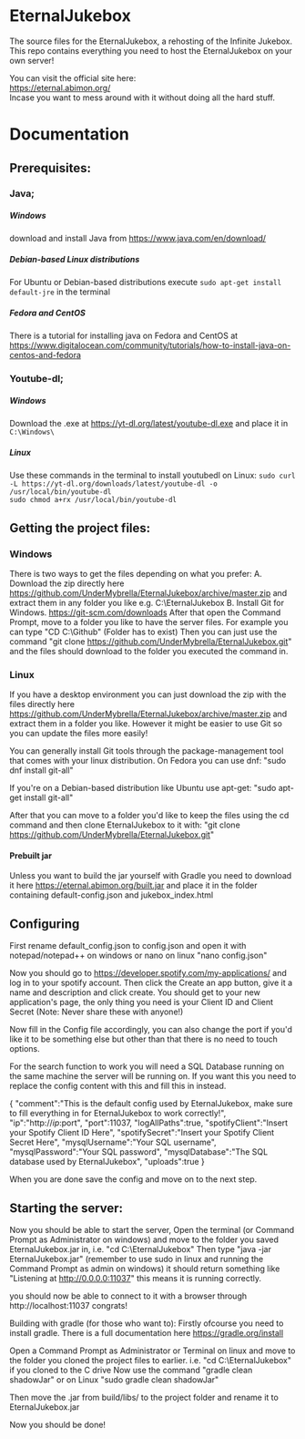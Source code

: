 # EternalJukebox


The source files for the EternalJukebox, a rehosting of the Infinite Jukebox.  
This repo contains everything you need to host the EternalJukebox on your own server!  


You can visit the official site here:  
https://eternal.abimon.org/  
Incase you want to mess around with it without doing all the hard stuff.  


# Documentation


## Prerequisites:

### Java;
##### Windows
download and install Java from https://www.java.com/en/download/  
##### Debian-based Linux distributions
For Ubuntu or Debian-based distributions execute `sudo apt-get install default-jre` in the terminal   
##### Fedora and CentOS
There is a tutorial for installing java on Fedora and CentOS at https://www.digitalocean.com/community/tutorials/how-to-install-java-on-centos-and-fedora   

### Youtube-dl;
##### Windows
Download the .exe at https://yt-dl.org/latest/youtube-dl.exe and place it in `C:\Windows\`
##### Linux
Use these commands in the terminal to install youtubedl on Linux:
`sudo curl -L https://yt-dl.org/downloads/latest/youtube-dl -o /usr/local/bin/youtube-dl`   
`sudo chmod a+rx /usr/local/bin/youtube-dl`

## Getting the project files:
### Windows
There is two ways to get the files depending on what you prefer:
A. 
Download the zip directly here https://github.com/UnderMybrella/EternalJukebox/archive/master.zip and extract them in any folder you like e.g. C:\EternalJukebox
B. 
Install Git for Windows. https://git-scm.com/downloads
After that open the Command Prompt, move to a folder you like to have the server files. For example you can type "CD C:\Github\" (Folder has to exist)
Then you can just use the command "git clone https://github.com/UnderMybrella/EternalJukebox.git" and the files should download to the folder you executed the command in.

### Linux
If you have a desktop environment you can just download the zip with the files directly here https://github.com/UnderMybrella/EternalJukebox/archive/master.zip and extract them in a folder you like.
However it might be easier to use Git so you can update the files more easily!

You can generally install Git tools through the package-management tool that comes with your linux distribution.
On Fedora you can use dnf:
"sudo dnf install git-all"

If you're on a Debian-based distribution like Ubuntu use apt-get:
"sudo apt-get install git-all"

After that you can move to a folder you'd like to keep the files using the cd command and then clone EternalJukebox to it with:
"git clone https://github.com/UnderMybrella/EternalJukebox.git"

#### Prebuilt jar
Unless you want to build the jar yourself with Gradle you need to download it here https://eternal.abimon.org/built.jar and place it in the folder containing default-config.json and jukebox_index.html

## Configuring
First rename default_config.json to config.json and open it with notepad/notepad++ on windows or nano on linux "nano config.json"

Now you should go to https://developer.spotify.com/my-applications/ and log in to your spotify account.
Then click the Create an app button, give it a name and description and click create.
You should get to your new application's page, the only thing you need is your Client ID and Client Secret (Note: Never share these with anyone!)

Now fill in the Config file accordingly, you can also change the port if you'd like it to be something else but other than that there is no need to touch options.

For the search function to work you will need a SQL Database running on the same machine the server will be running on.
If you want this you need to replace the config content with this and fill this in instead.

{
  "comment":"This is the default config used by EternalJukebox, make sure to fill everything in for EternalJukebox to work correctly!",
  "ip":"http://$ip:$port",
  "port":11037,
  "logAllPaths":true,
  "spotifyClient":"Insert your Spotify Client ID Here",
  "spotifySecret":"Insert your Spotify Client Secret Here",
  "mysqlUsername":"Your SQL username",
  "mysqlPassword":"Your SQL password",
  "mysqlDatabase":"The SQL database used by EternalJukebox",
  "uploads":true
}

When you are done save the config and move on to the next step.

## Starting the server:

Now you should be able to start the server,
Open the terminal (or Command Prompt as Administrator on windows) and move to the folder you saved EternalJukebox.jar in, i.e. "cd C:\EternalJukebox"
Then type "java -jar EternalJukebox.jar" (remember to use sudo in linux and running the Command Prompt as admin on windows)
it should return something like "Listening at http://0.0.0.0:11037" this means it is running correctly.

you should now be able to connect to it with a browser through http://localhost:11037 congrats!

Building with gradle (for those who want to): 
Firstly ofcourse you need to install gradle.
There is a full documentation here https://gradle.org/install

Open a Command Prompt as Administrator or Terminal on linux and move to the folder you cloned the project files to earlier. i.e. "cd C:\EternalJukebox" if you cloned to the C drive
Now use the command "gradle clean shadowJar" or on Linux "sudo gradle clean shadowJar"

Then move the .jar from build/libs/ to the project folder and rename it to EternalJukebox.jar

Now you should be done!
